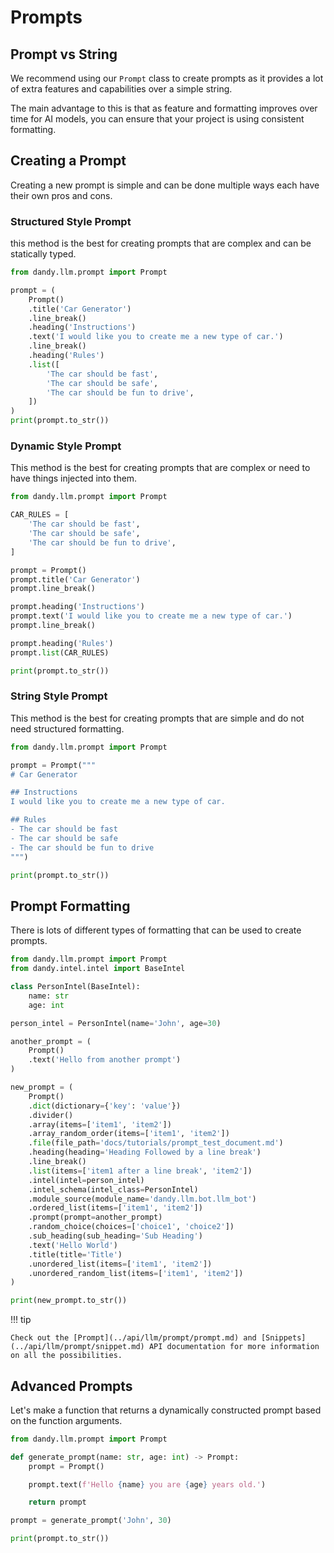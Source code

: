 # Prompts

## Prompt vs String

We recommend using our `Prompt` class to create prompts as it provides a lot of extra features and capabilities over a simple string.

The main advantage to this is that as feature and formatting improves over time for AI models, you can ensure that your project is using consistent formatting.

## Creating a Prompt

Creating a new prompt is simple and can be done multiple ways each have their own pros and cons.

### Structured Style Prompt

this method is the best for creating prompts that are complex and can be statically typed.

```python exec="True" source="above" source="material-block" result="markdown" session="prompt"
from dandy.llm.prompt import Prompt

prompt = (
    Prompt()
    .title('Car Generator')
    .line_break()
    .heading('Instructions')
    .text('I would like you to create me a new type of car.')
    .line_break()
    .heading('Rules')
    .list([
        'The car should be fast',
        'The car should be safe',
        'The car should be fun to drive',
    ])
)
print(prompt.to_str())
```

### Dynamic Style Prompt

This method is the best for creating prompts that are complex or need to have things injected into them.

```python exec="True" source="above" source="material-block" result="markdown" session="prompt"
from dandy.llm.prompt import Prompt

CAR_RULES = [
    'The car should be fast',
    'The car should be safe',    
    'The car should be fun to drive',
]

prompt = Prompt()
prompt.title('Car Generator')
prompt.line_break()

prompt.heading('Instructions')
prompt.text('I would like you to create me a new type of car.')
prompt.line_break()

prompt.heading('Rules')
prompt.list(CAR_RULES)

print(prompt.to_str())
```

### String Style Prompt

This method is the best for creating prompts that are simple and do not need structured formatting.

```python exec="True" source="above" source="material-block" result="markdown" session="prompt"
from dandy.llm.prompt import Prompt

prompt = Prompt("""
# Car Generator

## Instructions
I would like you to create me a new type of car.

## Rules
- The car should be fast
- The car should be safe
- The car should be fun to drive
""")

print(prompt.to_str())
```

## Prompt Formatting

There is lots of different types of formatting that can be used to create prompts.

```python exec="True" source="above" source="material-block" result="markdown" session="prompt"
from dandy.llm.prompt import Prompt
from dandy.intel.intel import BaseIntel

class PersonIntel(BaseIntel):
    name: str
    age: int

person_intel = PersonIntel(name='John', age=30)

another_prompt = (
    Prompt()
    .text('Hello from another prompt')
)

new_prompt = (
    Prompt()
    .dict(dictionary={'key': 'value'})
    .divider()
    .array(items=['item1', 'item2'])
    .array_random_order(items=['item1', 'item2'])
    .file(file_path='docs/tutorials/prompt_test_document.md')
    .heading(heading='Heading Followed by a line break')
    .line_break()
    .list(items=['item1 after a line break', 'item2'])
    .intel(intel=person_intel)
    .intel_schema(intel_class=PersonIntel)
    .module_source(module_name='dandy.llm.bot.llm_bot')
    .ordered_list(items=['item1', 'item2'])
    .prompt(prompt=another_prompt)
    .random_choice(choices=['choice1', 'choice2'])
    .sub_heading(sub_heading='Sub Heading')
    .text('Hello World')
    .title(title='Title')
    .unordered_list(items=['item1', 'item2'])
    .unordered_random_list(items=['item1', 'item2'])
)

print(new_prompt.to_str())
```

!!! tip

    Check out the [Prompt](../api/llm/prompt/prompt.md) and [Snippets](../api/llm/prompt/snippet.md) API documentation for more information on all the possibilities.

## Advanced Prompts

Let's make a function that returns a dynamically constructed prompt based on the function arguments.

```python exec="True" source="above" source="material-block" result="markdown" session="prompt"
from dandy.llm.prompt import Prompt

def generate_prompt(name: str, age: int) -> Prompt:
    prompt = Prompt()

    prompt.text(f'Hello {name} you are {age} years old.')

    return prompt

prompt = generate_prompt('John', 30)

print(prompt.to_str())
```